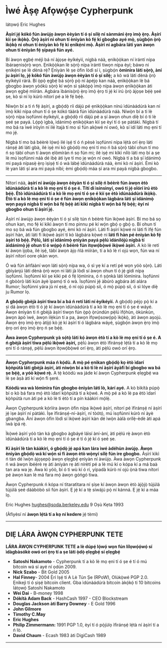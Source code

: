 # Ìwé Àṣẹ Afọwọ́ṣe Cypherpunk

látọwọ́ Eric Hughes

**Àṣírí jẹ́ kókó fún àwùjọ àwọn èèyàn tí ó ṣí sílẹ̀ ní sànmánì ẹ̀rọ ìmọ̀ ẹ̀rọ.
Àṣírí kìí ṣe ìkọ̀kọ̀. Ọ̀rọ̀ àṣírí ni ohun tí ènìyàn
kò fẹ́ kí gbogbo ayé mọ̀, ṣùgbọ́n ọ̀rọ̀ ìkọ̀kọ̀
ni ohun tí ènìyàn kò fẹ́ kí ẹnikẹ́ni mọ̀. Àṣírí ni
agbára láti yan àwọn ohun tí ènìyàn fẹ́ ṣípayá fún ayé.**

Bí àwọn ẹgbẹ́ méjì bá ní àjọṣe èyíkéyìí, nígbà náà, ẹnìkọ̀ọ̀kan ní
ìrántí nípa ìbáraẹnisọ̀rọ̀ wọn. Ẹnìkọ̀ọ̀kan lè sọ̀rọ̀ nípa
ìrántí tiwọn nípa èyí; báwo ni ẹnikẹ́ni ṣe lè dènà rẹ̀? Ẹnìyàn
lè ṣe òfin lòdì sí i, ṣùgbọ́n **òmìnira láti sọ̀rọ̀, àní
ju àṣírí lọ, jẹ́ kókó fún àwùjọ àwọn èèyàn tí ó ṣí sílẹ̀;** a
kò wá láti dènà ọ̀rọ̀ èyíkéyìí rárá. Bí ọ̀pọ̀ ẹgbẹ́ bá sọ̀rọ̀
pọ̀ ní àpéjọ kan náà, ẹnìkọ̀ọ̀kan lè bá gbogbo àwọn yòókù sọ̀rọ̀
kí wọ́n sì ṣàkópọ̀ ìmọ̀ nípa àwọn ẹnìkọ̀ọ̀kan àti
àwọn ẹgbẹ́ mìíràn. Agbára ìbánisọ̀rọ̀ ẹ̀rọ ìmọ̀ ẹ̀rọ ti
jẹ́ kí irú ọ̀rọ̀ àjọṣe bẹ́ẹ̀ ṣeé ṣe, kò sì ní lọ kúrò nítorí
pé a lè fẹ́ bẹ́ẹ̀.

Níwọ̀n bí a ti ń fẹ́ àṣírí, a gbọ́dọ̀ ríi dájú pé ẹnìkọ̀ọ̀kan
nínú ìdúnàádúrà kan ní ìmọ̀ kìkì nípa ohun tí ó ṣe
kókó tààrà fún ìdúnàádúrà náà. Níwọ̀n bí a ti lè sọ̀rọ̀ nípa
ìsọfúnni èyíkéyìí, a gbọ́dọ̀ ríi dájú pé a ṣí àwọn ohun díẹ̀ bí ó
ti lè ṣeé ṣe payá. Lọ́pọ̀ ìgbà, ìdánimọ̀ ẹnìkọ̀ọ̀kan kìí ṣe èyí
tí ó ṣe pàtàkì. Nígbà tí mo bá ra ìwé ìròyìn ní ilé ìtajà tí mo sì
fún akọ̀wé ní owó, kò sí ìdí láti mọ ẹni tí mo jẹ́.

Nígbà tí mo bá béèrè lọ́wọ́ ilé iṣẹ́ tí ó ń pèsè ìsọfúnni nípa
lẹ́tà orí ẹ̀rọ láti ránṣẹ́ àti láti gbà, ilé iṣẹ́ mi kò
gbọ́dọ̀ mọ ẹni tí mo ń bá sọ̀rọ̀ tàbí ohun tí mo ń sọ tàbí ohun tí àwọn ẹlòmíràn ń sọ fún mi; ilé iṣẹ́ mi
kìkì nílò láti mọ bí a ṣe lè mú ìsọfúnni náà dé ibẹ̀ àti
iye tí mo jẹ wọ́n ní owó. Nígbà tí a bá ṣí ìdánimọ̀ mi payá
nípasẹ̀ ẹ̀rọ ìṣiṣẹ́ tí ó wà lábẹ́ ìdúnàádúrà náà, èmi kò ní
àṣírí. Èmi kò lè yan láti ṣí ara mi payá níbí; èmi gbọ́dọ̀ máa
ṣí ara mi payá nígbà gbogbo.

---

Nítorí náà, **àṣírí ní àwùjọ àwọn èèyàn tí ó ṣí sílẹ̀ ń béèrè
fún àwọn ètò ìdúnàádúrà tí a kò lè mọ ẹni tí ó ṣe é. Títí di
ìsinsìnyí, owó ti jẹ́ olórí irú ètò bẹ́ẹ̀. Ètò ìdúnàádúrà
tí a kò lè mọ ẹni tí ó ṣe é kìí ṣe ètò ìdúnàádúrà
ìkọ̀kọ̀. Ètò tí a kò lè mọ ẹni tí ó ṣe é fún àwọn ẹnìkọ̀ọ̀kan
lágbára láti ṣí ìdánimọ̀ wọn payá nígbà tí wọ́n bá fẹ́ bẹ́ẹ̀ àti
kìkì nígbà tí wọ́n bá fẹ́ bẹ́ẹ̀; èyí ni gbogbo ohun tí àṣírí jẹ́.**

Àṣírí ní àwùjọ àwọn èèyàn tí ó ṣí sílẹ̀ tún ń béèrè fún
ìkọ̀wé àṣírí. Bí mo bá sọ ohun kan, mo fẹ́ kí kìkì àwọn
tí mo pinnu pé kí wọ́n gbọ́ ọ gbọ́ ọ. Bí ohun tí mo sọ bá wà
fún gbogbo ayé, èmi kò ní àṣírí. Láti fi àṣírí kọ̀wé ni láti
fi ìfẹ́ fún àṣírí hàn, àti láti fi ìkọ̀wé àṣírí tí kò lágbára kọ̀wé ni **láti fi hàn pé ènìyàn kò fẹ́ àṣírí tó bẹ́ẹ̀. Pẹ̀lú, láti ṣí ìdánimọ̀ ẹnìyàn payá
pẹ̀lú ìdánilójú nígbà tí àìdánimọ̀ jẹ́ ohun tí ó wọ́pọ̀ ń béèrè
fún ìtọwọ́bọ̀wé ìkọ̀wé àṣírí.** A kò lè retí kí àwọn ìjọba,
ilé iṣẹ́, tàbí àwọn àjọ ńlá mìíràn, tí a kò lè rí ojú wọn, fún
wa ní àṣírí nítorí oore ọkàn wọn.

Ó wà fún àǹfààní wọn láti sọ̀rọ̀ nípa wa, ó sì yẹ kí a retí
pé wọn yóò sọ̀rọ̀. Láti gbìyànjú láti dènà ọ̀rọ̀ wọn ni láti
jà lòdì sí àwọn ohun tí ó jẹ́ gidi nípa ìsọfúnni. Ìsọfúnni kìí
ṣe kìkì pé ó fẹ́ lómìnira, ó ń ṣọ́nkà láti lómìnira. Ìsọfúnni
ń gbòòrò láti kún àyè ìpamọ́ tí ó wà. Ìsọfúnni jẹ́ àbúrò
agbára àti alára Rumor; Ìsọfúnni yára jù ní ẹsẹ̀, ó ní ojú
púpọ̀ síi, ó mọ̀ púpọ̀ síi, ó sì lóye díẹ̀ ju Rumor lọ.

**A gbọ́dọ̀ gbèjà àṣírí tiwa bí a bá ń retí láti ní èyíkéyìí.**
A gbọ́dọ̀ péjọ pọ̀ kí a sì dá àwọn ètò tí ó jẹ́ kí
àwọn ìdúnàádúrà tí a kò lè mọ ẹni tí ó ṣe é wáyé. Àwọn ènìyàn
ti ń gbèjà àṣírí tiwọn fún ọ̀pọ̀ ọ̀rúndún pẹ̀lú ìfọ́hùn,
òkùnkùn, àwọn àpò ìwé, àwọn ilẹ̀kùn tí a pa, àwọn ìfọwọ́sowọ́pọ̀ ìkọ̀kọ̀, àti
àwọn aṣojú. Àwọn ẹ̀rọ ìmọ̀ ẹ̀rọ àtijọ́ kò jẹ́ kí àṣírí tí ó lágbára
wáyé, ṣùgbọ́n àwọn ẹ̀rọ ìmọ̀ ẹ̀rọ orí ẹ̀rọ ìmọ̀ ẹ̀rọ ń ṣe bẹ́ẹ̀.

**Àwa àwọn Cypherpunk yà sọ́tọ̀ láti kọ́ àwọn ètò tí a kò lè mọ ẹni tí ó ṣe é. A ń gbèjà àṣírí tiwa pẹ̀lú ìkọ̀wé àṣírí,**
pẹ̀lú àwọn ètò ìfiránṣẹ́ lẹ́tà tí a kò lè mọ ẹni tí ó ránṣẹ́, pẹ̀lú àwọn ìtọwọ́bọ̀wé orí ẹ̀rọ, àti pẹ̀lú owó orí ẹ̀rọ.

---

**Àwọn Cypherpunk máa ń kọ́dù. A mọ̀ pé ẹnìkan gbọ́dọ̀
kọ ètò ìdarí kọ̀ǹpútà láti gbèjà àṣírí, àti níwọ̀n bí a kò ti lè
ní àṣírí àyàfi bí gbogbo wa bá ṣe bẹ́ẹ̀, a yóò kọ̀wé rẹ̀.** A
tẹ̀
kóòdù wa jáde kí àwọn Cypherpunk ẹlẹgbẹ́ wa lè ṣe àṣà àti
kí wọ́n fi ṣeré.

**Kóòdù wa wà lómìnira fún gbogbo ènìyàn láti lò, kárí ayé.** A kò
bìkítà púpọ̀ bí o kò bá fara mọ́ ètò ìdarí kọ̀ǹpútà tí a kọ̀wé. A
mọ̀ pé a kò lè pa ètò ìdarí kọ̀ǹpútà run àti pé a kò lè ti
ètò tí a pín káàkiri mọ́lẹ̀.

Àwọn Cypherpunk kórìíra àwọn òfin nípa ìkọ̀wé àṣírí, nítorí
pé ìfiránṣẹ́ ní àṣírí jẹ́ ìṣe àṣírí ní pàtàkì. Ìṣe
ìfiránṣẹ́-ní-àṣírí, ní tòótọ́, mú ìsọfúnni kúrò ní àyè
gbangba. Àní àwọn òfin lòdì sí ìkọ̀wé àṣírí kàn dé ìwọ̀n
ààlà orílẹ̀-èdè àti apá ìwà ipá rẹ̀.

Ìkọ̀wé àṣírí yóò tàn ká gbogbo àgbáyé láìsí àní-àní,
àti pẹ̀lú rẹ̀ àwọn ètò ìdúnàádúrà tí a kò lè mọ ẹni tí ó ṣe é tí ó
jẹ́ kí ó ṣeé ṣe.

**Kí àṣírí lè tàn káàkiri, ó gbọ́dọ̀ jẹ́ apá kan lára
ìwé àdéhùn àwùjọ. Àwọn ènìyàn gbọ́dọ̀ wá kí wọ́n sì fi
àwọn ètò wọ̀nyí sílẹ̀ fún ire gbogbo.** Àṣírí kìkì ń tàn
dé ìwọ̀n àjọṣepọ̀ àwọn ẹlẹgbẹ́ ẹnìyàn ní àwùjọ. Àwa àwọn
Cypherpunk ń wá àwọn ìbéèrè rẹ àti àníyàn rẹ àti
nírètí pé a lè mú kí o kópa kí a má baà tan
ara wa jẹ. Àwa kì yóò, bí ó ti wù kí ó rí, yípadà kúrò ní ojú
ọ̀nà tiwa nítorí pé àwọn kan lè má fara mọ́ àwọn góńgó tiwa.

Àwọn Cypherpunk ń kópa ní tìtaratìtara ní ṣíṣe kí àwọn àwọn ètò àjọ̀jọ̀ tújúlá tújúlá ṣeé dáàbòbò síi fún àṣírí. Ẹ jẹ́ kí a tẹ̀ síwájú pọ̀ ní kánná.
Ẹ jẹ́ kí a máa lọ.

Eric Hughes <hughes@soda.berkeley.edu>
9 Oṣù Kẹta 1993

(Àfiyèsí ní **àwọn lẹ́tà tí a kọ ní kedere** jẹ́ tèmi)

---

## DIẸ LÁRA ÀWỌN CYPHERPUNK TETE

**LÁRA ÀWỌN CYPHERPUNK TETE
a lè dúpẹ́ lọ́wọ́ wọn fún lílọwọ́ọ́wọ́ sí
ìdàgbàsókè owó orí ẹ̀rọ tí a ṣe láti ọ̀dọ̀ ẹlẹgbẹ́ sí ẹlẹgbẹ́**

* **Satoshi Nakamoto** - Cypherpunk tí a kò lè mọ ẹni tí ó ṣe é tí ó
mú bitcoin wá sí ayé ní ọdún 2009.
* **Nick Szabo** - Bit Gold 2005
* **Hal Finney**- 2004 Ẹ̀rí Iṣẹ́ tí A Lè Tún Ṣe (RPoW),
Olùkọ̀wé PGP 2.0. Ẹnìkejì tí ó ṣiṣẹ́ bitcoin client. Gba ìdúnàádúrà bitcoin àkọ́kọ́
ti 10 bitcoins látọwọ́ Satoshi Nakamoto
* **Wei Dai** - B-money 1998
* **Dókítà Adam Back** - HashCash 1997 - CEO
Blockstream
* **Douglas Jackson àti Barry Downey** - E Gold
1996
 * **John Gilmore**
 * **Timothy C.May**
 * **Eric Hughes**
* **Philip Zimmermann:** 1991 PGP 1.0, èyí tí ó pọ̀jùlọ
ìfiránṣẹ́ lẹ́tà ní àṣírí tí a ń lò.
* **David Chaum** - Ecash 1983 àti DigiCash 1989

---
